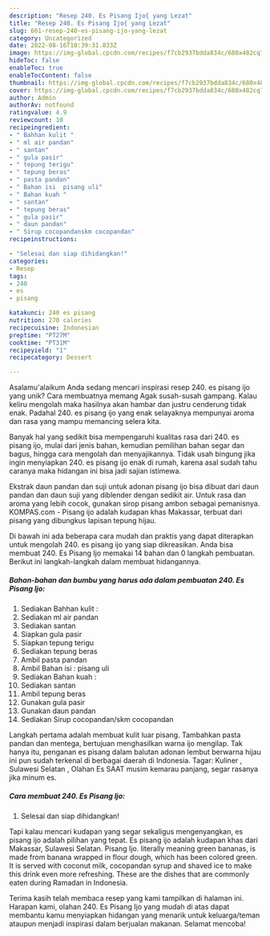 ```yaml
---
description: "Resep 240. Es Pisang Ijo{ yang Lezat"
title: "Resep 240. Es Pisang Ijo{ yang Lezat"
slug: 661-resep-240-es-pisang-ijo-yang-lezat
category: Uncategorized
date: 2022-08-16T10:39:31.833Z
image: https://img-global.cpcdn.com/recipes/f7cb2937bdda834c/680x482cq70/240-es-pisang-ijo-foto-resep-utama.jpg
hideToc: false
enableToc: true
enableTocContent: false
thumbnail: https://img-global.cpcdn.com/recipes/f7cb2937bdda834c/680x482cq70/240-es-pisang-ijo-foto-resep-utama.jpg
cover: https://img-global.cpcdn.com/recipes/f7cb2937bdda834c/680x482cq70/240-es-pisang-ijo-foto-resep-utama.jpg
author: Admin
authorAv: notfound
ratingvalue: 4.9
reviewcount: 10
recipeingredient:
- " Bahhan kulit "
- " ml air pandan"
- " santan"
- " gula pasir"
- " tepung terigu"
- " tepung beras"
- " pasta pandan"
- " Bahan isi  pisang uli"
- " Bahan kuah "
- " santan"
- " tepung beras"
- " gula pasir"
- " daun pandan"
- " Sirup cocopandanskm cocopandan"
recipeinstructions:

- "Selesai dan siap dihidangkan!"
categories:
- Resep
tags:
- 240
- es
- pisang

katakunci: 240 es pisang 
nutrition: 270 calories
recipecuisine: Indonesian
preptime: "PT27M"
cooktime: "PT31M"
recipeyield: "1"
recipecategory: Dessert

---
```



Asalamu'alaikum Anda sedang mencari inspirasi resep 240. es pisang ijo yang unik? Cara membuatnya memang Agak susah-susah gampang. Kalau keliru mengolah maka hasilnya akan hambar dan justru cenderung tidak enak. Padahal 240. es pisang ijo yang enak selayaknya mempunyai aroma dan rasa yang mampu memancing selera kita.


Banyak hal yang sedikit bisa mempengaruhi kualitas rasa dari 240. es pisang ijo, mulai dari jenis bahan, kemudian pemilihan bahan segar dan bagus, hingga cara mengolah dan menyajikannya. Tidak usah bingung jika ingin menyiapkan 240. es pisang ijo enak di rumah, karena asal sudah tahu caranya maka hidangan ini bisa jadi sajian istimewa.

Ekstrak daun pandan dan suji untuk adonan pisang ijo bisa dibuat dari daun pandan dan daun suji yang diblender dengan sedikit air. Untuk rasa dan aroma yang lebih cocok, gunakan sirop pisang ambon sebagai pemanisnya. KOMPAS.com - Pisang ijo adalah kudapan khas Makassar, terbuat dari pisang yang dibungkus lapisan tepung hijau.


Di bawah ini ada beberapa cara mudah dan praktis yang dapat diterapkan untuk mengolah 240. es pisang ijo yang siap dikreasikan. Anda bisa membuat 240. Es Pisang Ijo memakai 14 bahan dan 0 langkah pembuatan. Berikut ini langkah-langkah dalam membuat hidangannya.

<!--inarticleads1-->

##### Bahan-bahan dan bumbu yang harus ada dalam pembuatan 240. Es Pisang Ijo:

1. Sediakan  Bahhan kulit :
1. Sediakan  ml air pandan
1. Sediakan  santan
1. Siapkan  gula pasir
1. Siapkan  tepung terigu
1. Sediakan  tepung beras
1. Ambil  pasta pandan
1. Ambil  Bahan isi : pisang uli
1. Sediakan  Bahan kuah :
1. Sediakan  santan
1. Ambil  tepung beras
1. Gunakan  gula pasir
1. Gunakan  daun pandan
1. Sediakan  Sirup cocopandan/skm cocopandan


Langkah pertama adalah membuat kulit luar pisang. Tambahkan pasta pandan dan mentega, bertujuan menghasilkan warna ijo mengilap. Tak hanya itu, penganan es pisang dalam balutan adonan lembut berwarna hijau ini pun sudah terkenal di berbagai daerah di Indonesia. Tagar: Kuliner , Sulawesi Selatan , Olahan Es SAAT musim kemarau panjang, segar rasanya jika minum es. 

<!--inarticleads2-->

##### Cara membuat 240. Es Pisang Ijo:


1. Selesai dan siap dihidangkan!

Tapi kalau mencari kudapan yang segar sekaligus mengenyangkan, es pisang ijo adalah pilihan yang tepat. Es pisang ijo adalah kudapan khas dari Makassar, Sulawesi Selatan. Pisang Ijo. literally meaning green bananas, is made from banana wrapped in flour dough, which has been colored green. It is served with coconut milk, cocopandan syrup and shaved ice to make this drink even more refreshing. These are the dishes that are commonly eaten during Ramadan in Indonesia. 

Terima kasih telah membaca resep yang kami tampilkan di halaman ini. Harapan kami, olahan 240. Es Pisang Ijo yang mudah di atas dapat membantu kamu menyiapkan hidangan yang menarik untuk keluarga/teman ataupun menjadi inspirasi dalam berjualan makanan. Selamat mencoba!
